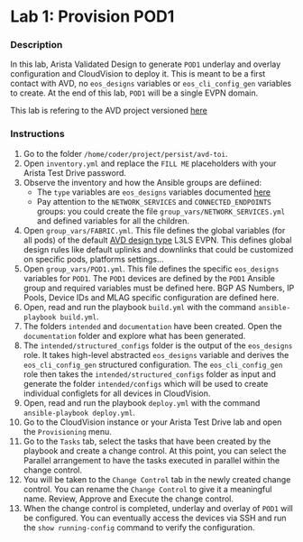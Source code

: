 # Lab 1: Provision POD1

### Description

In this lab, Arista Validated Design to generate `POD1` underlay and overlay configuration and CloudVision to deploy it.
This is meant to be a first contact with AVD, no `eos_designs` variables or `eos_cli_config_gen` variables to create.
At the end of this lab, `POD1` will be a single EVPN domain.

This lab is refering to the AVD project versioned [here](https://github.com/arista-netdevops-community/avd-toi)

### Instructions

1. Go to the folder `/home/coder/project/persist/avd-toi`.
2. Open `inventory.yml` and replace the `FILL ME` placeholders with your Arista Test Drive password.
3. Observe the inventory and how the Ansible groups are defiined:
   - The `type` variables are `eos_designs` variables documented [here](https://avd.sh/en/stable/roles/eos_designs/docs/input-variables.html#l3ls-evpn)
   - Pay attention to the `NETWORK_SERVICES` and `CONNECTED_ENDPOINTS` groups: you could create the file `group_vars/NETWORK_SERVICES.yml` and defined variables for all the children.
4. Open `group_vars/FABRIC.yml`. This file defines the global variables (for all pods) of the default [AVD design type](https://avd.sh/en/stable/roles/eos_designs/docs/input-variables.html#design-type) L3LS EVPN. This defines global design rules like default uplinks and downlinks that could be customized on specific pods, platforms settings...
5. Open `group_vars/POD1.yml`. This file defines the specific `eos_designs` variables for `POD1`. The `POD1` devices are defined by the `POD1` Ansible group and required variables must be defined here. BGP AS Numbers, IP Pools, Device IDs and MLAG specific configuration are defined here.
6. Open, read and run the playbook `build.yml` with the command `ansible-playbook build.yml`.
7. The folders `intended` and `documentation` have been created. Open the `documentation` folder and explore what has been generated.
8. The `intended/structured_configs` folder is the output of the `eos_designs` role. It takes high-level abstracted `eos_designs` variable and derives the `eos_cli_config_gen` structured configuration. The `eos_cli_config_gen` role then takes the `intended/structured_configs` folder as input and generate the folder `intended/configs` which will be used to create individual configlets for all devices in CloudVision.
9. Open, read and run the playbook `deploy.yml` with the command `ansible-playbook deploy.yml`.
10. Go to the CloudVision instance or your Arista Test Drive lab and open the `Provisioning` menu.
11. Go to the `Tasks` tab, select the tasks that have been created by the playbook and create a change control. At this point, you can select the Parallel arrangement to have the tasks executed in parallel within the change control.
12. You will be taken to the `Change Control` tab in the newly created change control. You can rename the `Change Control` to give it a meaningful name. Review, Approve and Execute the change control.
13. When the change control is completed, underlay and overlay of `POD1` will be configured. You can eventually access the devices via SSH and run the `show running-config` command to verify the configuration.